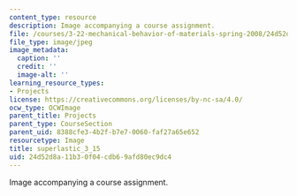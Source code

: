 ```yaml
---
content_type: resource
description: Image accompanying a course assignment.
file: /courses/3-22-mechanical-behavior-of-materials-spring-2008/24d52d8a11b30f04cdb69afd80ec9dc4_superlastic_3_15.jpg
file_type: image/jpeg
image_metadata:
  caption: ''
  credit: ''
  image-alt: ''
learning_resource_types:
- Projects
license: https://creativecommons.org/licenses/by-nc-sa/4.0/
ocw_type: OCWImage
parent_title: Projects
parent_type: CourseSection
parent_uid: 8388cfe3-4b2f-b7e7-0060-faf27a65e652
resourcetype: Image
title: superlastic_3_15
uid: 24d52d8a-11b3-0f04-cdb6-9afd80ec9dc4
---
```

Image accompanying a course assignment.